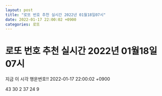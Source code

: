 ```yaml
---
layout: post
title: "로또 번호 추천 실시간 2022년 01월18일07시"
date: 2022-01-17 22:00:02 +0900
categories: 로또
---
```


# 로또 번호 추천 실시간 2022년 01월18일07시

지금 이 시각 행운번호!! 2022-01-17 22:00:02 +0900

 43  30  2  37  24  9 

